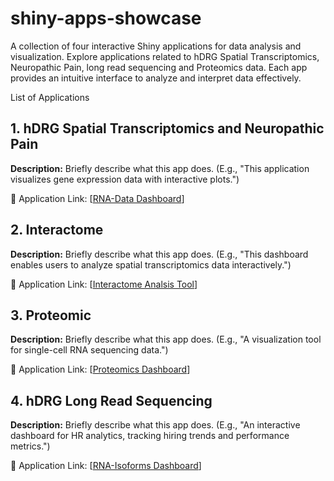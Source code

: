 # shiny-apps-showcase
A collection of four interactive Shiny applications for data analysis and visualization. Explore applications related to hDRG Spatial Transcriptomics, Neuropathic Pain, long read sequencing and Proteomics data. Each app provides an intuitive interface to analyze and interpret data effectively.

List of Applications
## 1. hDRG Spatial Transcriptomics and Neuropathic Pain

**Description:** Briefly describe what this app does. (E.g., "This application visualizes gene expression data with interactive plots.")

🔗 Application Link: [[RNA-Data Dashboard](https://sensoryomics.shinyapps.io/RNA-Data/)]

## 2. Interactome

**Description:** Briefly describe what this app does. (E.g., "This dashboard enables users to analyze spatial transcriptomics data interactively.")

🔗 Application Link: [[Interactome Analsis Tool](https://sensoryomics.shinyapps.io/Interactome/)]

## 3. Proteomic

**Description:** Briefly describe what this app does. (E.g., "A visualization tool for single-cell RNA sequencing data.")

🔗 Application Link: [[Proteomics Dashboard](https://sensoryomics.shinyapps.io/Proteomics/)]

## 4. hDRG Long Read Sequencing

**Description:** Briefly describe what this app does. (E.g., "An interactive dashboard for HR analytics, tracking hiring trends and performance metrics.")

🔗 Application Link: [[RNA-Isoforms Dashboard](https://sensoryomics.shinyapps.io/RNAIsoforms/)]
